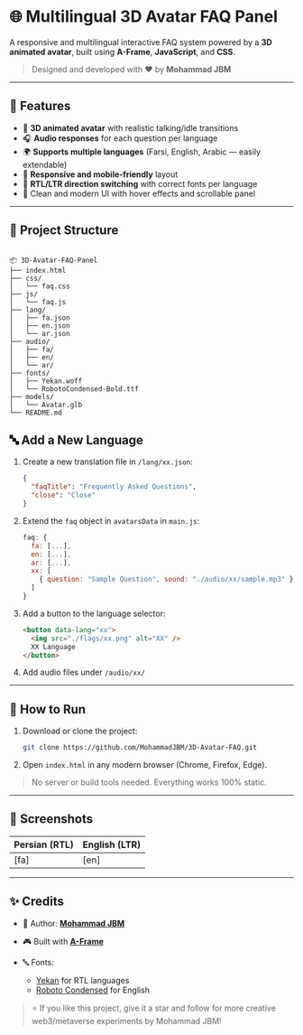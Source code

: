 # 🌐 Multilingual 3D Avatar FAQ Panel

A responsive and multilingual interactive FAQ system powered by a **3D animated avatar**, built using **A-Frame**, **JavaScript**, and **CSS**.

> Designed and developed with ❤️ by **Mohammad JBM**

---

## 🎯 Features

- 🧠 **3D animated avatar** with realistic talking/idle transitions  
- 🎧 **Audio responses** for each question per language  
- 🌍 **Supports multiple languages** (Farsi, English, Arabic — easily extendable)  
- 📱 **Responsive and mobile-friendly** layout  
- 🔁 **RTL/LTR direction switching** with correct fonts per language  
- 🎨 Clean and modern UI with hover effects and scrollable panel  

---

## 📁 Project Structure

```

📦 3D-Avatar-FAQ-Panel
├── index.html
├── css/
│   └── faq.css
├── js/
│   └── faq.js
├── lang/
│   ├── fa.json
│   ├── en.json
│   └── ar.json
├── audio/
│   ├── fa/
│   ├── en/
│   └── ar/
├── fonts/
│   ├── Yekan.woff
│   └── RobotoCondensed-Bold.ttf
├── models/
│   └── Avatar.glb
└── README.md

````


## 🔤 Add a New Language

1. Create a new translation file in `/lang/xx.json`:
   ```json
   {
     "faqTitle": "Frequently Asked Questions",
     "close": "Close"
   }


2. Extend the `faq` object in `avatarsData` in `main.js`:

   ```js
   faq: {
     fa: [...],
     en: [...],
     ar: [...],
     xx: [
       { question: "Sample Question", sound: "./audio/xx/sample.mp3" }
     ]
   }
   ```

3. Add a button to the language selector:

   ```html
   <button data-lang="xx">
     <img src="./flags/xx.png" alt="XX" />
     XX Language
   </button>
   ```

4. Add audio files under `/audio/xx/`

---

## 🚀 How to Run

1. Download or clone the project:

   ```bash
   git clone https://github.com/MohammadJBM/3D-Avatar-FAQ.git
   ```

2. Open `index.html` in any modern browser (Chrome, Firefox, Edge).

> No server or build tools needed. Everything works 100% static.

---

## 📸 Screenshots

| Persian (RTL) | English (LTR)|
| ------------- | -------------|
|      [fa]     |     [en]     |

---

## ✨ Credits

* 👤 Author: [**Mohammad JBM**](https://github.com/Mohammad-JBM)
* 🎮 Built with [**A-Frame**](https://aframe.io)
* 🔤 Fonts:

  * [Yekan](https://fontcdn.ir/) for RTL languages
  * [Roboto Condensed](https://fonts.google.com/specimen/Roboto+Condensed) for English

> ⭐ If you like this project, give it a star and follow for more creative web3/metaverse experiments by Mohammad JBM!
